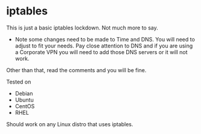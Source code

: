 # iptables

This is just a basic iptables lockdown. Not much more to say. 

* Note some changes need to be made to Time and DNS. You will need to adjust to fit your needs. Pay close attention to DNS and if you are using a Corporate VPN you will need to add those DNS servers or it will not work.

Other than that, read the comments and you will be fine.

Tested on
* Debian 
* Ubuntu
* CentOS
* RHEL

Should work on any Linux distro that uses iptables.
